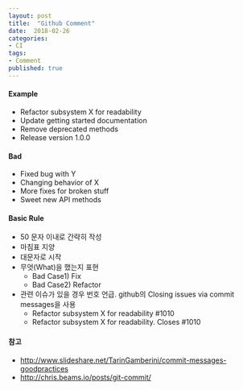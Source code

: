 ```yaml
---
layout: post
title:  "Github Comment"
date:  2018-02-26
categories:
- CI
tags:
- Comment
published: true
---
```

#### Example
- Refactor subsystem X for readability
- Update getting started documentation
- Remove deprecated methods
- Release version 1.0.0

#### Bad
- Fixed bug with Y
- Changing behavior of X
- More fixes for broken stuff
- Sweet new API methods

#### Basic Rule
- 50 문자 이내로 간략히 작성
- 마침표 지양
- 대문자로 시작
- 무엇(What)을 했는지 표현
  - Bad Case1) Fix
  - Bad Case2) Refactor
- 관련 이슈가 있을 경우 번호 언급. github의 Closing issues via commit messages을 사용
  - Refactor subsystem X for readability #1010
  - Refactor subsystem X for readability. Closes #1010

#### 참고
- http://www.slideshare.net/TarinGamberini/commit-messages-goodpractices
- http://chris.beams.io/posts/git-commit/
